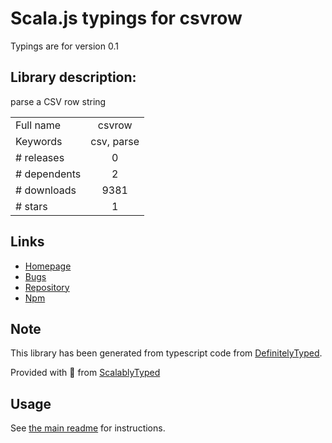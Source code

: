 
# Scala.js typings for csvrow

Typings are for version 0.1

## Library description:
parse a CSV row string

|                    |                 |
| ------------------ | :-------------: |
| Full name          | csvrow |
| Keywords           | csv, parse |
| # releases         | 0 |
| # dependents       | 2 |
| # downloads        | 9381 |
| # stars            | 1 |

## Links
- [Homepage](https://github.com/trentm/node-csvrow#readme)
- [Bugs](https://github.com/trentm/node-csvrow/issues)
- [Repository](https://github.com/trentm/node-csvrow)
- [Npm](https://www.npmjs.com/package/csvrow)
    


## Note
This library has been generated from typescript code from [DefinitelyTyped](https://definitelytyped.org).

Provided with :purple_heart: from [ScalablyTyped](https://github.com/oyvindberg/ScalablyTyped)

## Usage
See [the main readme](../../readme.md) for instructions.


